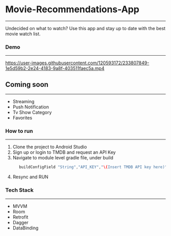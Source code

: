 # Movie-Recommendations-App
---
Undecided on what to watch? Use this app and stay up to date with the best movie watch list.

### Demo
---

https://user-images.githubusercontent.com/120593172/233807849-1e5d59b2-2e24-4183-9a8f-403511faec5a.mp4


## Coming soon
---
- Streaming
- Push Notification
- Tv Show Category
- Favorites

### How to run
---
1. Clone the project to Android Studio
2. Sign up or login to TMDB and request an API Key
3. Navigate to module level gradle file, under build

```Groovy
      buildConfigField "String","API_KEY","\(Insert TMDB API key here)"\""
```

4. Resync and RUN


### Tech Stack
---
- MVVM
- Room
- Retrofit
- Dagger
- DataBinding
